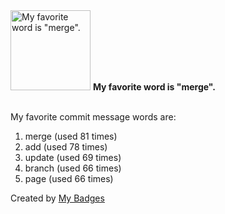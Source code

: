 <img src="https://my-badges.github.io/my-badges/favorite-word.png" alt="My favorite word is &quot;merge&quot;." title="My favorite word is &quot;merge&quot;." width="128">
<strong>My favorite word is &quot;merge&quot;.</strong>
<br><br>

My favorite commit message words are:

1. merge (used 81 times)
2. add (used 78 times)
3. update (used 69 times)
4. branch (used 66 times)
5. page (used 66 times)


Created by <a href="https://github.com/my-badges/my-badges">My Badges</a>